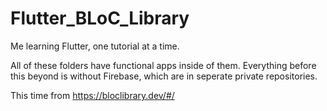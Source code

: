 # Flutter_BLoC_Library

Me learning Flutter, one tutorial at a time. 

All of these folders have functional apps inside of them. 
Everything before this beyond is without Firebase, which are in seperate private repositories. 

This time from https://bloclibrary.dev/#/



